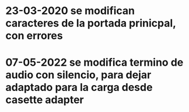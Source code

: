 # 23-03-2020 se modifican caracteres de la portada prinicpal, con errores
# 07-05-2022 se modifica termino de audio con silencio, para dejar adaptado para la carga desde casette adapter
